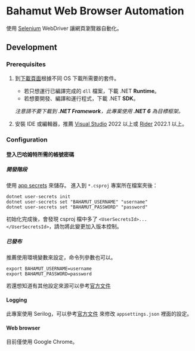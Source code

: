 # Bahamut Web Browser Automation

使用 [Selenium](https://www.selenium.dev/) WebDriver 讓網頁瀏覽器自動化。

## Development

### Prerequisites

1. 到[下載頁面](https://dotnet.microsoft.com/en-us/download)根據不同 OS 下載所需要的套件。
   - 若只想運行已編譯完成的 `dll` 檔案，下載 .NET **Runtime**。
   - 若想要開發、編譯和運行程式，下載 .NET **SDK**。

   *注意請不要下載到 **.NET Framework**，此專案使用 **.NET 6** 為目標框架。*
2. 安裝 IDE 或編輯器，推薦 [Visual Studio](https://visualstudio.microsoft.com/zh-hant/downloads/) 2022 以上或 [Rider](https://www.jetbrains.com/rider/) 2022.1 以上。

### Configuration

#### 登入巴哈姆特所需的帳號密碼

##### 開發階段

使用 [app secrets](https://docs.microsoft.com/zh-tw/aspnet/core/security/app-secrets?view=aspnetcore-6.0) 來儲存。
進入到 `*.csproj` 專案所在檔案夾後：

```shell
dotnet user-secrets init
dotnet user-secrets set "BAHAMUT_USERNAME" "username"
dotnet user-secrets set "BAHAMUT_PASSWORD" "password"
```

初始化完成後，會發現 csproj 檔中多了 `<UserSecretsId>...</UserSecretsId>`，請勿將此變更加入版本控制。

##### 已發布

推薦使用環境變數來設定，命令列參數也可以。

```shell
export BAHAMUT_USERNAME=username
export BAHAMUT_PASSWORD=password
```

若還想知道有其他設定來源可以參考[官方文件](https://docs.microsoft.com/zh-tw/dotnet/core/extensions/configuration#configure-console-apps)

#### Logging

此專案使用 Serilog，可以參考[官方文件](https://github.com/serilog/serilog-settings-configuration/blob/dev/README.md) 來修改 `appsettings.json` 裡面的設定。

#### Web browser

目前僅使用 Google Chrome。

